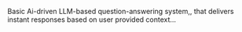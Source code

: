 Basic Ai-driven LLM-based question-answering system,, that delivers instant responses based on user provided context...
